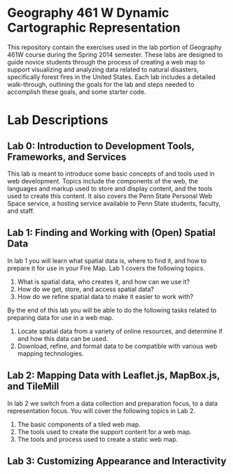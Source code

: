 Geography 461 W Dynamic Cartographic Representation
===================================================

This repository contain the exercises used in the lab portion of Geography 461W course during the Spring 2014 semester. These labs are designed to guide novice students through the process of creating a web map to support visualizing and analyzing data related to natural disasters, specifically forest fires in the United States. Each lab includes a detailed walk-through, outlining the goals for the lab and steps needed to accomplish these goals, and some starter code.



# Lab Descriptions

## Lab 0: Introduction to Development Tools, Frameworks, and Services

This lab is meant to introduce some basic concepts of and tools used in web development. Topics include the components of the web, the languages and markup used to store and display content, and the tools used to create this content. It also covers the Penn State Personal Web Space service, a hosting service available to Penn State students, faculty, and staff. 

## Lab 1: Finding and Working with (Open) Spatial Data

In lab 1 you will learn what spatial data is, where to find it, and how to prepare it for use in your Fire Map. Lab 1 covers the following topics. 

1. What is spatial data, who creates it, and how can we use it?
2. How do we get, store, and access spatial data?
3. How do we refine spatial data to make it easier to work with?

By the end of this lab you will be able to do the following tasks related to preparing data for use in a web map. 

1. Locate spatial data from a variety of online resources, and determine if and how this data can be used.
2. Download, refine, and format data to be compatible with various web mapping technologies.

## Lab 2: Mapping Data with Leaflet.js, MapBox.js, and TileMill

In lab 2 we switch from a data collection and preparation focus, to a data representation focus. You will cover the following topics in Lab 2. 

1. The basic components of a tiled web map.
2. The tools used to create the support content for a web map. 
3. The tools and process used to create a static web map. 

## Lab 3: Customizing Appearance and Interactivity 


